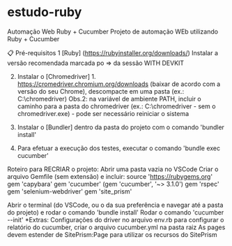 # estudo-ruby

Automação Web Ruby + Cucumber
Projeto de automação WEb utilizando Ruby + Cucumber

📋 Pré-requisitos
1 [Ruby] (https://rubyinstaller.org/downloads/) Instalar a versão recomendada marcada po => da sessão WITH DEVKIT

2. Instalar o [Chromedriver] 1. https://cromedriver.chromium.org/downloads (baixar de acordo com a versão do seu Chrome), descompacte em uma pasta (ex.: C:\chromedriver) Obs.2: na variável de ambiente PATH, incluir o caminho para a pasta do chromedriver (ex.: C:\chromedriver - sem o chromedriver.exe) - pode ser necessário reiniciar o sistema

3. Instalar o [Bundler] dentro da pasta do projeto com o comando 'bundler install'

4. Para efetuar a execução dos testes, executar o comando 'bundle exec cucumber'

Roteiro para RECRIAR o projeto:
Abrir uma pasta vazia no VSCode
Criar o arquivo Gemfile (sem extensão) e incluir: source 'https://rubygems.org'
gem 'capybara' gem 'cucumber' (gem 'cucumber', '~> 3.1.0') gem 'rspec' gem 'selenium-webdriver' gem 'site_prism'

Abrir o terminal (do VSCode, ou o da sua preferência e navegar até a pasta do projeto) e rodar o comando 'bundle install'
Rodar o comando 'cucumber --init'
*Extras: Configurações do driver no arquivo env.rb para configurar o relatório do cucumber, criar o arquivo cucumber.yml na pasta raiz As pages devem estender de SitePrism:Page para utilizar os recursos do SitePrism
